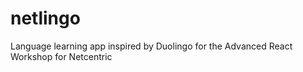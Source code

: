 # netlingo
Language learning app inspired by Duolingo for the Advanced React Workshop for Netcentric
